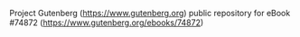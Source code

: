 Project Gutenberg (https://www.gutenberg.org) public repository for
eBook #74872 (https://www.gutenberg.org/ebooks/74872)
